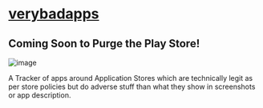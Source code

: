 # [verybadapps](https://verybad.app) 

## Coming Soon to Purge the Play Store!

![image](https://user-images.githubusercontent.com/22155707/86279861-5a549e80-bbf8-11ea-825e-b1c8e13d1cf1.png)

A Tracker of apps around Application Stores which are technically legit as per store policies but do adverse stuff than what they show in screenshots or app description.
